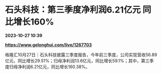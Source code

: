 # 石头科技：第三季度净利润6.21亿元 同比增长160%

**2023-10-27 10:39**

**https://www.gelonghui.com/live/1267703**

格隆汇10月27日｜石头科技披露三季度报告，今年前三季度，公司实现营收56.89亿元，同比增长29.51%；归母净利润13.6亿元，同比增长59.1%；其中，第三季度归母净利润6.21亿元，同比增长160.38%。